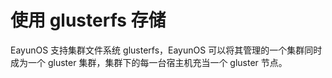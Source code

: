 # 使用 glusterfs 存储

EayunOS 支持集群文件系统 glusterfs，EayunOS 可以将其管理的一个集群同时成为一个 gluster 集群，集群下的每一台宿主机充当一个 gluster 节点。
